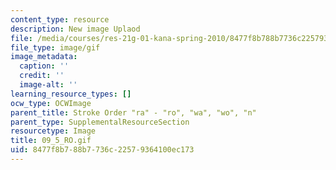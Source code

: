 ```yaml
---
content_type: resource
description: New image Uplaod
file: /media/courses/res-21g-01-kana-spring-2010/8477f8b788b7736c22579364100ec173_09_5_RO.gif
file_type: image/gif
image_metadata:
  caption: ''
  credit: ''
  image-alt: ''
learning_resource_types: []
ocw_type: OCWImage
parent_title: Stroke Order "ra" - "ro", "wa", "wo", "n"
parent_type: SupplementalResourceSection
resourcetype: Image
title: 09_5_RO.gif
uid: 8477f8b7-88b7-736c-2257-9364100ec173
---
```

